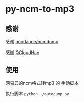 # py-ncm-to-mp3

## 感谢

感谢 [nondance/ncmdump](https://github.com/nondanee/ncmdump "nondance/ncmdump")

感谢 [QCloudHao](https://github.com/QCloudHao/ncmdump)

## 使用

网易云的ncm格式转mp3 的 手动脚本

执行脚本 `python ./autodump.py`
